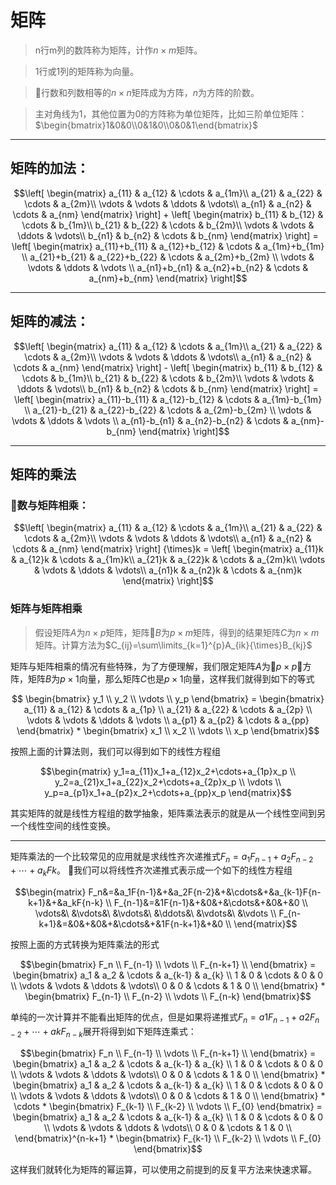 # 矩阵

>n行m列的数阵称为矩阵，计作$`n{\times}m`$矩阵。

>$`1`$行或$`1`$列的矩阵称为向量。

>行数和列数相等的$`n{\times}n`$矩阵成为方阵，$`n`$为方阵的阶数。

>主对角线为$`1`$，其他位置为$`0`$的方阵称为单位矩阵，比如三阶单位矩阵：$`\begin{bmatrix}1&0&0\\0&1&0\\0&0&1\end{bmatrix}`$

------

## 矩阵的加法：

```math
\left[
\begin{matrix}
a_{11} & a_{12} & \cdots & a_{1m}\\
a_{21} & a_{22} & \cdots & a_{2m}\\
\vdots & \vdots & \ddots & \vdots\\
a_{n1} & a_{n2} & \cdots & a_{nm}
\end{matrix}
\right]
+
\left[
\begin{matrix}
b_{11} & b_{12} & \cdots & b_{1m}\\
b_{21} & b_{22} & \cdots & b_{2m}\\
\vdots & \vdots & \ddots & \vdots\\
b_{n1} & b_{n2} & \cdots & b_{nm}
\end{matrix}
\right]
=
\left[
\begin{matrix}
a_{11}+b_{11} & a_{12}+b_{12} & \cdots & a_{1m}+b_{1m}  \\
a_{21}+b_{21} & a_{22}+b_{22} & \cdots & a_{2m}+b_{2m}  \\
\vdots        & \vdots        & \ddots & \vdots         \\
a_{n1}+b_{n1} & a_{n2}+b_{n2} & \cdots & a_{nm}+b_{nm}
\end{matrix}
\right]
```

------

## 矩阵的减法：

```math
\left[
\begin{matrix}
a_{11} & a_{12} & \cdots & a_{1m}\\
a_{21} & a_{22} & \cdots & a_{2m}\\
\vdots & \vdots & \ddots & \vdots\\
a_{n1} & a_{n2} & \cdots & a_{nm}
\end{matrix}
\right]
-
\left[
\begin{matrix}
b_{11} & b_{12} & \cdots & b_{1m}\\
b_{21} & b_{22} & \cdots & b_{2m}\\
\vdots & \vdots & \ddots & \vdots\\
b_{n1} & b_{n2} & \cdots & b_{nm}
\end{matrix}
\right]
=
\left[
\begin{matrix}
a_{11}-b_{11} & a_{12}-b_{12} & \cdots & a_{1m}-b_{1m}  \\
a_{21}-b_{21} & a_{22}-b_{22} & \cdots & a_{2m}-b_{2m}  \\
\vdots        & \vdots        & \ddots & \vdots         \\
a_{n1}-b_{n1} & a_{n2}-b_{n2} & \cdots & a_{nm}-b_{nm}
\end{matrix}
\right]
```

------

## 矩阵的乘法

### 数与矩阵相乘：

```math
\left[
\begin{matrix}
a_{11} & a_{12} & \cdots & a_{1m}\\
a_{21} & a_{22} & \cdots & a_{2m}\\
\vdots & \vdots & \ddots & \vdots\\
a_{n1} & a_{n2} & \cdots & a_{nm}
\end{matrix}
\right]
{\times}k
=
\left[
\begin{matrix}
a_{11}k & a_{12}k & \cdots & a_{1m}k\\
a_{21}k & a_{22}k & \cdots & a_{2m}k\\
\vdots & \vdots & \ddots & \vdots\\
a_{n1}k & a_{n2}k & \cdots & a_{nm}k
\end{matrix}
\right]
```

### 矩阵与矩阵相乘

>假设矩阵$`A`$为$`n{\times}p`$矩阵，矩阵$`B`$为$`p{\times}m`$矩阵，得到的结果矩阵$`C`$为$`n{\times}m`$矩阵。计算方法为$`C_{ij}=\sum\limits_{k=1}^{p}A_{ik}{\times}B_{kj}`$

矩阵与矩阵相乘的情况有些特殊，为了方便理解，我们限定矩阵$`A`$为$`p{\times}p`$方阵，矩阵$`B`$为$`p{\times}1`$向量，那么矩阵$`C`$也是$`p{\times}1`$向量，这样我们就得到如下的等式

```math
    \begin{bmatrix}
    y_1     \\
    y_2     \\
    \vdots  \\
    y_p
    \end{bmatrix}
    =
    \begin{bmatrix}
    a_{11}  &   a_{12}  &   \cdots  &   a_{1p}  \\
    a_{21}  &   a_{22}  &   \cdots  &   a_{2p}  \\
    \vdots  &   \vdots  &   \ddots  &   \vdots  \\
    a_{p1}  &   a_{p2}  &   \cdots  &   a_{pp}
    \end{bmatrix}
    *
    \begin{bmatrix}
    x_1     \\
    x_2     \\
    \vdots  \\
    x_p
    \end{bmatrix}
```

按照上面的计算法则，我们可以得到如下的线性方程组

```math
\begin{matrix}
y_1=a_{11}x_1+a_{12}x_2+\cdots+a_{1p}x_p    \\
y_2=a_{21}x_1+a_{22}x_2+\cdots+a_{2p}x_p    \\
\vdots                                      \\
y_p=a_{p1}x_1+a_{p2}x_2+\cdots+a_{pp}x_p
\end{matrix}
```

其实矩阵的就是线性方程组的数学抽象，矩阵乘法表示的就是从一个线性空间到另一个线性空间的线性变换。

------

矩阵乘法的一个比较常见的应用就是求线性齐次递推式$`F_n=a_1F_{n-1}+a_2F_{n-2}+\cdots+a_kF{k}`$。
我们可以将线性齐次递推式表示成一个如下的线性方程组

```math
\begin{matrix}
F_n&=&a_1F{n-1}&+&a_2F{n-2}&+&\cdots&+&a_{k-1}F{n-k+1}&+&a_kF{n-k}  \\
F_{n-1}&=&1F{n-1}&+&0&+&\cdots&+&0&+&0  \\
\vdots&\ &\vdots&\ &\vdots&\ &\ddots&\ &\vdots&\ &\vdots  \\
F_{n-k+1}&=&0&+&0&+&\cdots&+&1F{n-k+1}&+&0    \\
\end{matrix}
```

按照上面的方式转换为矩阵乘法的形式

```math
\begin{bmatrix}
F_n         \\
F_{n-1}     \\
\vdots      \\
F_{n-k+1}   \\
\end{bmatrix}
=
\begin{bmatrix}
a_1 & a_2 & \cdots & a_{k-1} & a_{k} \\
1   & 0   & \cdots & 0       & 0     \\
\vdots    & \vdots & \ddots  & \vdots\\
0   & 0   & \cdots & 1       & 0     \\
\end{bmatrix}
*
\begin{bmatrix}
F_{n-1} \\
F_{n-2} \\
\vdots  \\
F_{n-k}
\end{bmatrix}
```

单纯的一次计算并不能看出矩阵的优点，但是如果将递推式$`F_n=a1F_{n-1}+a2F_{n-2}+\cdots+akF_{n-k}`$展开将得到如下矩阵连乘式：

```math
\begin{bmatrix}
F_n         \\
F_{n-1}     \\
\vdots      \\
F_{n-k+1}   \\
\end{bmatrix}
=
\begin{bmatrix}
a_1 & a_2 & \cdots & a_{k-1} & a_{k} \\
1   & 0   & \cdots & 0       & 0     \\
\vdots    & \vdots & \ddots  & \vdots\\
0   & 0   & \cdots & 1       & 0     \\
\end{bmatrix}
*
\begin{bmatrix}
a_1 & a_2 & \cdots & a_{k-1} & a_{k} \\
1   & 0   & \cdots & 0       & 0     \\
\vdots    & \vdots & \ddots  & \vdots\\
0   & 0   & \cdots & 1       & 0     \\
\end{bmatrix}
*
\cdots
*
\begin{bmatrix}
F_{k-1} \\
F_{k-2} \\
\vdots  \\
F_{0}
\end{bmatrix}
=
\begin{bmatrix}
a_1 & a_2 & \cdots & a_{k-1} & a_{k} \\
1   & 0   & \cdots & 0       & 0     \\
\vdots    & \vdots & \ddots  & \vdots\\
0   & 0   & \cdots & 1       & 0     \\
\end{bmatrix}^{n-k+1}
*
\begin{bmatrix}
F_{k-1} \\
F_{k-2} \\
\vdots  \\
F_{0}
\end{bmatrix}
```

这样我们就转化为矩阵的幂运算，可以使用之前提到的反复平方法来快速求幂。